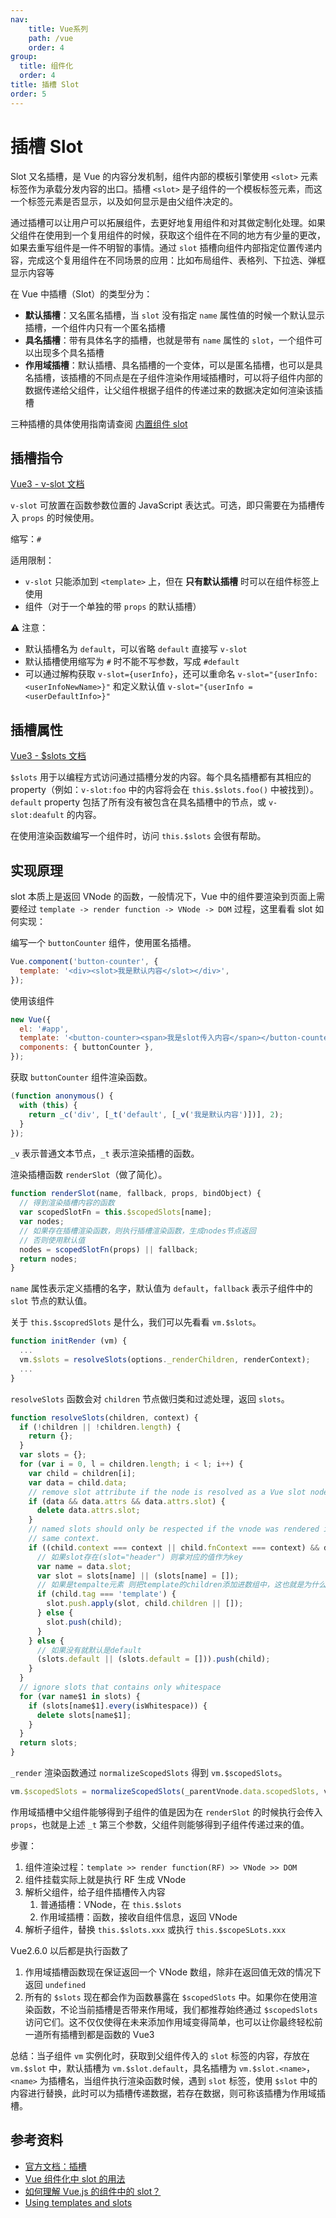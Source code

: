 ```yaml
---
nav:
    title: Vue系列
    path: /vue
    order: 4
group:
  title: 组件化
  order: 4
title: 插槽 Slot
order: 5
---
```


# 插槽 Slot

Slot 又名插槽，是 Vue 的内容分发机制，组件内部的模板引擎使用 `<slot>` 元素标签作为承载分发内容的出口。插槽 `<slot>` 是子组件的一个模板标签元素，而这一个标签元素是否显示，以及如何显示是由父组件决定的。

通过插槽可以让用户可以拓展组件，去更好地复用组件和对其做定制化处理。如果父组件在使用到一个复用组件的时候，获取这个组件在不同的地方有少量的更改，如果去重写组件是一件不明智的事情。通过 `slot` 插槽向组件内部指定位置传递内容，完成这个复用组件在不同场景的应用：比如布局组件、表格列、下拉选、弹框显示内容等

在 Vue 中插槽（Slot）的类型分为：

- **默认插槽**：又名匿名插槽，当 `slot` 没有指定 `name` 属性值的时候一个默认显示插槽，一个组件内只有一个匿名插槽
- **具名插槽**：带有具体名字的插槽，也就是带有 `name` 属性的 `slot`，一个组件可以出现多个具名插槽
- **作用域插槽**：默认插槽、具名插槽的一个变体，可以是匿名插槽，也可以是具名插槽，该插槽的不同点是在子组件渲染作用域插槽时，可以将子组件内部的数据传递给父组件，让父组件根据子组件的传递过来的数据决定如何渲染该插槽

三种插槽的具体使用指南请查阅 [内置组件 slot](../built-in-components/slot)

## 插槽指令

[Vue3 - v-slot 文档](https://v3.cn.vuejs.org/api/directives.html#v-slot)

`v-slot` 可放置在函数参数位置的 JavaScript 表达式。可选，即只需要在为插槽传入 `props` 的时候使用。

缩写：`#`

适用限制：

- `v-slot` 只能添加到 `<template>` 上，但在 **只有默认插槽** 时可以在组件标签上使用
- 组件（对于一个单独的带 `props` 的默认插槽）

⚠️ 注意：

- 默认插槽名为 `default`，可以省略 `default` 直接写 `v-slot`
- 默认插槽使用缩写为 `#` 时不能不写参数，写成 `#default`
- 可以通过解构获取 `v-slot={userInfo}`，还可以重命名 `v-slot="{userInfo: <userInfoNewName>}"` 和定义默认值 `v-slot="{userInfo = <userDefaultInfo>}"`

## 插槽属性

[Vue3 - $slots 文档](https://v3.cn.vuejs.org/api/instance-properties.html#slots)

`$slots` 用于以编程方式访问通过插槽分发的内容。每个具名插槽都有其相应的 property（例如：`v-slot:foo` 中的内容将会在 `this.$slots.foo()` 中被找到）。`default` property 包括了所有没有被包含在具名插槽中的节点，或 `v-slot:deafult` 的内容。

在使用渲染函数编写一个组件时，访问 `this.$slots` 会很有帮助。

## 实现原理

slot 本质上是返回 VNode 的函数，一般情况下，Vue 中的组件要渲染到页面上需要经过 `template -> render function -> VNode -> DOM` 过程，这里看看 slot 如何实现：

编写一个 `buttonCounter` 组件，使用匿名插槽。

```js
Vue.component('button-counter', {
  template: '<div><slot>我是默认内容</slot></div>',
});
```

使用该组件

```js
new Vue({
  el: '#app',
  template: '<button-counter><span>我是slot传入内容</span></button-counter>',
  components: { buttonCounter },
});
```

获取 `buttonCounter` 组件渲染函数。

```js
(function anonymous() {
  with (this) {
    return _c('div', [_t('default', [_v('我是默认内容')])], 2);
  }
});
```

`_v` 表示普通文本节点，`_t` 表示渲染插槽的函数。

渲染插槽函数 `renderSlot`（做了简化）。

```js
function renderSlot(name, fallback, props, bindObject) {
  // 得到渲染插槽内容的函数
  var scopedSlotFn = this.$scopedSlots[name];
  var nodes;
  // 如果存在插槽渲染函数，则执行插槽渲染函数，生成nodes节点返回
  // 否则使用默认值
  nodes = scopedSlotFn(props) || fallback;
  return nodes;
}
```

`name` 属性表示定义插槽的名字，默认值为 `default`，`fallback` 表示子组件中的 `slot` 节点的默认值。

关于 `this.$scopredSlots` 是什么，我们可以先看看 `vm.$slots`。

```js
function initRender (vm) {
  ...
  vm.$slots = resolveSlots(options._renderChildren, renderContext);
  ...
}
```

`resolveSlots` 函数会对 `children` 节点做归类和过滤处理，返回 `slots`。

```js
function resolveSlots(children, context) {
  if (!children || !children.length) {
    return {};
  }
  var slots = {};
  for (var i = 0, l = children.length; i < l; i++) {
    var child = children[i];
    var data = child.data;
    // remove slot attribute if the node is resolved as a Vue slot node
    if (data && data.attrs && data.attrs.slot) {
      delete data.attrs.slot;
    }
    // named slots should only be respected if the vnode was rendered in the
    // same context.
    if ((child.context === context || child.fnContext === context) && data && data.slot != null) {
      // 如果slot存在(slot="header") 则拿对应的值作为key
      var name = data.slot;
      var slot = slots[name] || (slots[name] = []);
      // 如果是tempalte元素 则把template的children添加进数组中，这也就是为什么你写的template标签并不会渲染成另一个标签到页面
      if (child.tag === 'template') {
        slot.push.apply(slot, child.children || []);
      } else {
        slot.push(child);
      }
    } else {
      // 如果没有就默认是default
      (slots.default || (slots.default = [])).push(child);
    }
  }
  // ignore slots that contains only whitespace
  for (var name$1 in slots) {
    if (slots[name$1].every(isWhitespace)) {
      delete slots[name$1];
    }
  }
  return slots;
}
```

`_render` 渲染函数通过 `normalizeScopedSlots` 得到 `vm.$scopedSlots`。

```js
vm.$scopedSlots = normalizeScopedSlots(_parentVnode.data.scopedSlots, vm.$slots, vm.$scopedSlots);
```

作用域插槽中父组件能够得到子组件的值是因为在 `renderSlot` 的时候执行会传入 `props`，也就是上述 `_t` 第三个参数，父组件则能够得到子组件传递过来的值。

步骤：

1. 组件渲染过程：`template >> render function(RF) >> VNode >> DOM`
2. 组件挂载实际上就是执行 RF 生成 VNode
3. 解析父组件，给子组件插槽传入内容
   1. 普通插槽：VNode，在 `this.$slots`
   2. 作用域插槽：函数，接收自组件信息，返回 VNode
4. 解析子组件，替换 `this.$slots.xxx` 或执行 `this.$scopeSLots.xxx`

Vue2.6.0 以后都是执行函数了

1. 作用域插槽函数现在保证返回一个 VNode 数组，除非在返回值无效的情况下返回 `undefined`
2. 所有的 `$slots` 现在都会作为函数暴露在 `$scopedSlots` 中。如果你在使用渲染函数，不论当前插槽是否带来作用域，我们都推荐始终通过 `$scopedSlots` 访问它们。这不仅仅使得在未来添加作用域变得简单，也可以让你最终轻松前一道所有插槽到都是函数的 Vue3

总结：当子组件 `vm` 实例化时，获取到父组件传入的 `slot` 标签的内容，存放在 `vm.$slot` 中，默认插槽为 `vm.$slot.default`，具名插槽为 `vm.$slot.<name>`，`<name>` 为插槽名，当组件执行渲染函数时候，遇到 `slot` 标签，使用 `$slot` 中的内容进行替换，此时可以为插槽传递数据，若存在数据，则可称该插槽为作用域插槽。

## 参考资料

- [官方文档：插槽](https://v3.cn.vuejs.org/guide/component-slots.html)
- [Vue 组件化中 slot 的用法](https://juejin.im/post/5cc856a76fb9a0321141bc32)
- [如何理解 Vue.js 的组件中的 slot？](https://www.zhihu.com/question/37548226)
- [Using templates and slots](https://developer.mozilla.org/en-US/docs/Web/Web_Components/Using_templates_and_slots)
